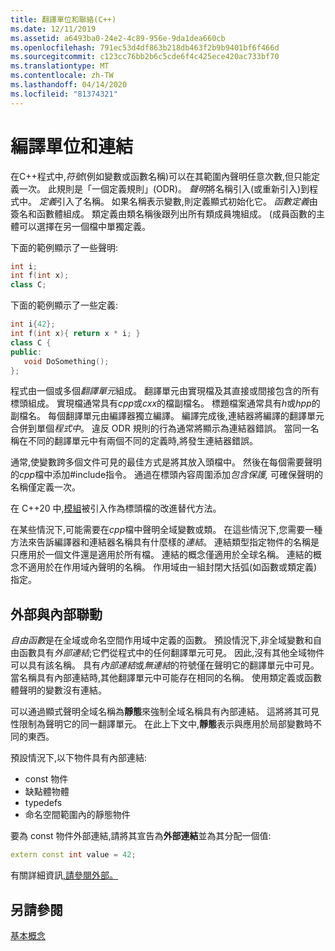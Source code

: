 ```yaml
---
title: 翻譯單位和聯絡(C++)
ms.date: 12/11/2019
ms.assetid: a6493ba0-24e2-4c89-956e-9da1dea660cb
ms.openlocfilehash: 791ec53d4df863b218db463f2b9b9401bf6f466d
ms.sourcegitcommit: c123cc76bb2b6c5cde6f4c425ece420ac733bf70
ms.translationtype: MT
ms.contentlocale: zh-TW
ms.lasthandoff: 04/14/2020
ms.locfileid: "81374321"
---
```

# <a name="translation-units-and-linkage"></a>編譯單位和連結

在C++程式中,*符號*(例如變數或函數名稱)可以在其範圍內聲明任意次數,但只能定義一次。 此規則是「一個定義規則」(ODR)。 *聲明*將名稱引入(或重新引入)到程式中。 *定義*引入了名稱。 如果名稱表示變數,則定義顯式初始化它。 *函數定義*由簽名和函數體組成。 類定義由類名稱後跟列出所有類成員塊組成。 (成員函數的主體可以選擇在另一個檔中單獨定義。

下面的範例顯示了一些聲明:

```cpp
int i;
int f(int x);
class C;
```

下面的範例顯示了一些定義:

```cpp
int i{42};
int f(int x){ return x * i; }
class C {
public:
   void DoSomething();
};
```

程式由一個或多個*翻譯單元*組成。 翻譯單元由實現檔及其直接或間接包含的所有標頭組成。 實現檔通常具有*cpp*或*cxx*的檔副檔名。 標題檔案通常具有*h*或*hpp*的副檔名。 每個翻譯單元由編譯器獨立編譯。 編譯完成後,連結器將編譯的翻譯單元合併到單個*程式中*。 違反 ODR 規則的行為通常將顯示為連結器錯誤。 當同一名稱在不同的翻譯單元中有兩個不同的定義時,將發生連結器錯誤。

通常,使變數跨多個文件可見的最佳方式是將其放入頭檔中。 然後在每個需要聲明的*cpp*檔中添加#include指令。 通過在標頭內容周圍添加*包含保護,* 可確保聲明的名稱僅定義一次。

在 C++20 中,[模組](modules-cpp.md)被引入作為標頭檔的改進替代方法。

在某些情況下,可能需要在*cpp*檔中聲明全域變數或類。 在這些情況下,您需要一種方法來告訴編譯器和連結器名稱具有什麼樣的*連結*。 連結類型指定物件的名稱是只應用於一個文件還是適用於所有檔。 連結的概念僅適用於全球名稱。 連結的概念不適用於在作用域內聲明的名稱。 作用域由一組封閉大括弧(如函數或類定義)指定。

## <a name="external-vs-internal-linkage"></a>外部與內部聯動

*自由函數*是在全域或命名空間作用域中定義的函數。 預設情況下,非全域變數和自由函數具有*外部連結*;它們從程式中的任何翻譯單元可見。 因此,沒有其他全域物件可以具有該名稱。 具有*內部連結*或*無連結*的符號僅在聲明它的翻譯單元中可見。 當名稱具有內部連結時,其他翻譯單元中可能存在相同的名稱。 使用類定義或函數體聲明的變數沒有連結。

可以通過顯式聲明全域名稱為**靜態**來強制全域名稱具有內部連結。 這將將其可見性限制為聲明它的同一翻譯單元。 在此上下文中,**靜態**表示與應用於局部變數時不同的東西。

預設情況下,以下物件具有內部連結:

- const 物件
- 缺點體物體
- typedefs
- 命名空間範圍內的靜態物件

要為 const 物件外部連結,請將其宣告為**外部連結**並為其分配一個值:

```cpp
extern const int value = 42;
```

有關詳細資訊[,請參閱外部。](extern-cpp.md)

## <a name="see-also"></a>另請參閱

[基本概念](../cpp/basic-concepts-cpp.md)

